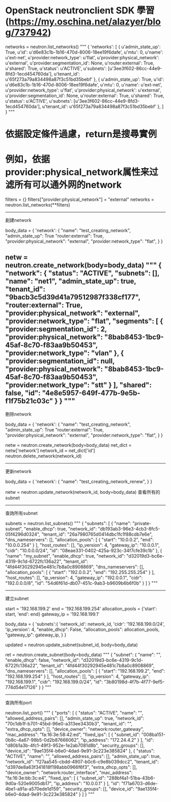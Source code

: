 OpenStack neutronclient SDK 學習
(https://my.oschina.net/alazyer/blog/737942)
===

networks = neutron.list_networks()
"""
{
	'networks': [
{
            u'admin_state_up': True,
            u'id': u'd6e83c1b-1b16-470d-8006-18ee19f6dafe',
            u'mtu': 0,
            u'name': u'ext-net',
            u'provider:network_type': u'flat',
            u'provider:physical_network': u'external',
            u'provider:segmentation_id': None,
            u'router:external': True,
            u'shared': True,
            u'status': u'ACTIVE',
            u'subnets': [u'3ee3f602-86cc-44e9-8fd3-1ecd454760da'],
            u'tenant_id': u'65f273a79a834498a87f3c51bd35bebf'
        },
        {
            u'admin_state_up': True,
            u'id': u'd6e83c1b-1b16-470d-8006-18ee19f6dafe',
            u'mtu': 0,
            u'name': u'ext-net',
            u'provider:network_type': u'flat',
            u'provider:physical_network': u'external',
            u'provider:segmentation_id': None,
            u'router:external': True,
            u'shared': True,
            u'status': u'ACTIVE',
            u'subnets': [u'3ee3f602-86cc-44e9-8fd3-1ecd454760da'],
            u'tenant_id': u'65f273a79a834498a87f3c51bd35bebf'
        },
    ]
}
"""

# 依据設定條件過慮，return是搜尋實例
# 例如，依据provider:physical_network属性来过滤所有可以通外网的network
filters = {}
filters["provider:physical_network"] = "external"
networks = neutron.list_networks(**filters)


------------
創建network

body_data = {
    'network': {
        "name": "test_creating_network",
        "admin_state_up": True
        "router:external": True,
        "provider:physical_network": "external",
        "provider:network_type": "flat",
    }
}

netw = neutron.create_network(body=body_data)
"""
{
    "network": {
        "status": "ACTIVE",
        "subnets": [],
        "name": "net1",
        "admin_state_up": true,
        "tenant_id": "9bacb3c5d39d41a79512987f338cf177",
        "router:external": True,
        "provider:physical_network": "external",
        "provider:network_type": "flat",
        "segments": [
            {
                "provider:segmentation_id": 2,
                "provider:physical_network": "8bab8453-1bc9-45af-8c70-f83aa9b50453",
                "provider:network_type": "vlan"
            },
            {
                "provider:segmentation_id": null,
                "provider:physical_network": "8bab8453-1bc9-45af-8c70-f83aa9b50453",
                "provider:network_type": "stt"
            }
        ],
        "shared": false,
        "id": "4e8e5957-649f-477b-9e5b-f1f75b21c03c"
    }
}
"""
-----------
刪除network

body_data = {
    'network': {
        "name": "test_creating_network",
        "admin_state_up": True
        "router:external": True,
        "provider:physical_network": "external",
        "provider:network_type": "flat",
    }
}

netw = neutron.create_network(body=body_data)
net_dict = netw['network']
network_id = net_dict['id']
neutron.delete_network(network_id)

-------
更新network

body_data = {
    'network': {
        "name": "test_creating_network_renew",
    }
}

netw = neutron.update_network(network_id, body=body_data)
查看所有的subnet

------
查詢所有subnet

subnets = neutron.list_subnets()
"""
{
    "subnets": [
        {
            "name": "private-subnet",
            "enable_dhcp": true,
            "network_id": "db193ab3-96e3-4cb3-8fc5-05f4296d0324",
            "tenant_id": "26a7980765d0414dbc1fc1f88cdb7e6e",
            "dns_nameservers": [],
            "allocation_pools": [
                {
                    "start": "10.0.0.2",
                    "end": "10.0.0.254"
                }
            ],
            "host_routes": [],
            "ip_version": 4,
            "gateway_ip": "10.0.0.1",
            "cidr": "10.0.0.0/24",
            "id": "08eae331-0402-425a-923c-34f7cfe39c1b"
        },
        {
            "name": "my_subnet",
            "enable_dhcp": true,
            "network_id": "d32019d3-bc6e-4319-9c1d-6722fc136a22",
            "tenant_id": "4fd44f30292945e481c7b8a0c8908869",
            "dns_nameservers": [],
            "allocation_pools": [
                {
                    "start": "192.0.0.2",
                    "end": "192.255.255.254"
                }
            ],
            "host_routes": [],
            "ip_version": 4,
            "gateway_ip": "192.0.0.1",
            "cidr": "192.0.0.0/8",
            "id": "54d6f61d-db07-451c-9ab3-b9609b6b6f0b"
        }
    ]
}
"""

-------
建立subnet

start = '192.168.199.2'
end = '192.168.199.254'
allocation_pools = {'start': start, 'end': end}
gateway_ip = '192.168.199.1'

body_data = {
    'subnets':{
        'network_id': network_id,
        'cidr': '192.168.199.0/24',
        'ip_version': 4,
        "enable_dhcp": False,
        "allocation_pools": allocation_pools,
        "gateway_ip": gateway_ip,
    }
}

updated = neutron.update_subnet(subnet_id, body=body_data)

ret = neutron.create_subnet(body=body_data)
"""
{
    "subnet": {
        "name": "",
        "enable_dhcp": false,
        "network_id": "d32019d3-bc6e-4319-9c1d-6722fc136a22",
        "tenant_id": "4fd44f30292945e481c7b8a0c8908869",
        "dns_nameservers": [],
        "allocation_pools": [
            {
                "start": "192.168.199.2",
                "end": "192.168.199.254"
            }
        ],
        "host_routes": [],
        "ip_version": 4,
        "gateway_ip": "192.168.199.1",
        "cidr": "192.168.199.0/24",
        "id": "3b80198d-4f7b-4f77-9ef5-774d54e17126"
    }
}
"""

--------
查詢所有port 

neutron.list_port()
"""
{
    "ports": [
        {
            "status": "ACTIVE",
            "name": "",
            "allowed_address_pairs": [],
            "admin_state_up": true,
            "network_id": "70c1db1f-b701-45bd-96e0-a313ee3430b3",
            "tenant_id": "",
            "extra_dhcp_opts": [],
            "device_owner": "network:router_gateway",
            "mac_address": "fa:16:3e:58:42:ed",
            "fixed_ips": [
                {
                    "subnet_id": "008ba151-0b8c-4a67-98b5-0d2b87666062",
                    "ip_address": "172.24.4.2"
                }
            ],
            "id": "d80b1a3b-4fc1-49f3-952e-1e2ab7081d8b",
            "security_groups": [],
            "device_id": "9ae135f4-b6e0-4dad-9e91-3c223e385824"
        },
        {
            "status": "ACTIVE",
            "name": "",
            "allowed_address_pairs": [],
            "admin_state_up": true,
            "network_id": "f27aa545-cbdd-4907-b0c6-c9e8b039dcc2",
            "tenant_id": "d397de8a63f341818f198abb0966f6f3",
            "extra_dhcp_opts": [],
            "device_owner": "network:router_interface",
            "mac_address": "fa:16:3e:bb:3c:e4",
            "fixed_ips": [
                {
                    "subnet_id": "288bf4a1-51ba-43b6-9d0a-520e9005db17",
                    "ip_address": "10.0.0.1"
                }
            ],
            "id": "f71a6703-d6de-4be1-a91a-a570ede1d159",
            "security_groups": [],
            "device_id": "9ae135f4-b6e0-4dad-9e91-3c223e385824"
        }
    ]
}
"""


